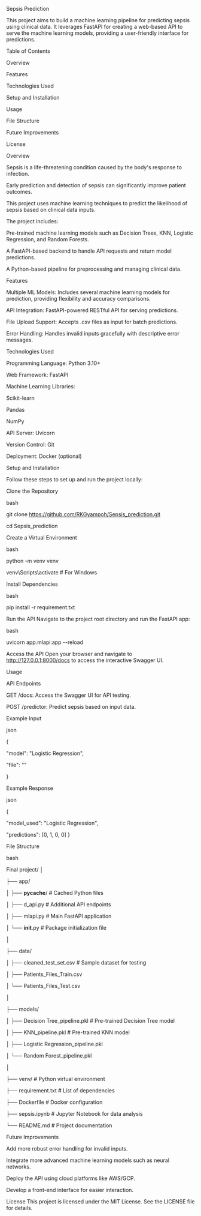 Sepsis Prediction

This project aims to build a machine learning pipeline for predicting sepsis using clinical data. It leverages FastAPI for creating a web-based API to serve the machine learning models, providing a user-friendly interface for predictions.

Table of Contents

Overview

Features

Technologies Used

Setup and Installation

Usage

File Structure

Future Improvements

License

Overview

Sepsis is a life-threatening condition caused by the body's response to infection.

Early prediction and detection of sepsis can significantly improve patient outcomes. 

This project uses machine learning techniques to predict the likelihood of sepsis based on clinical data inputs.

The project includes:

Pre-trained machine learning models such as Decision Trees, KNN, Logistic Regression, and Random Forests.

A FastAPI-based backend to handle API requests and return model predictions.

A Python-based pipeline for preprocessing and managing clinical data.


Features

Multiple ML Models: Includes several machine learning models for prediction, providing flexibility and accuracy comparisons.

API Integration: FastAPI-powered RESTful API for serving predictions.

File Upload Support: Accepts .csv files as input for batch predictions.

Error Handling: Handles invalid inputs gracefully with descriptive error messages.


Technologies Used

Programming Language: Python 3.10+

Web Framework: FastAPI

Machine Learning Libraries:

Scikit-learn

Pandas

NumPy

API Server: Uvicorn

Version Control: Git

Deployment: Docker (optional)

Setup and Installation

Follow these steps to set up and run the project locally:

Clone the Repository

bash

git clone https://github.com/RKGyampoh/Sepsis_prediction.git

cd Sepsis_prediction

Create a Virtual Environment

bash

python -m venv venv

venv\Scripts\activate          # For Windows

Install Dependencies

bash

pip install -r requirement.txt

Run the API Navigate to the project root directory and run the FastAPI app:

bash

uvicorn app.mlapi:app --reload

Access the API Open your browser and navigate to http://127.0.0.1:8000/docs to access the interactive Swagger UI.

Usage

API Endpoints

GET /docs: Access the Swagger UI for API testing.

POST /predictor: Predict sepsis based on input data.

Example Input

json

{
  
  "model": "Logistic Regression",

  "file": "<Upload CSV file containing clinical data>"
  
}

Example Response

json

{

  "model_used": "Logistic Regression",
  
  "predictions": [0, 1, 0, 0]
}

File Structure

bash

Final project/
│

├── app/


│   ├── __pycache__/          # Cached Python files

│   ├── d_api.py              # Additional API endpoints

│   ├── mlapi.py              # Main FastAPI application

│   └── __init__.py           # Package initialization file

│

├── data/

│   ├── cleaned_test_set.csv  # Sample dataset for testing

│   ├── Patients_Files_Train.csv

│   └── Patients_Files_Test.csv

│

├── models/

│   ├── Decision Tree_pipeline.pkl  # Pre-trained Decision Tree model

│   ├── KNN_pipeline.pkl            # Pre-trained KNN model

│   ├── Logistic Regression_pipeline.pkl

│   └── Random Forest_pipeline.pkl

│

├── venv/                      # Python virtual environment

├── requirement.txt            # List of dependencies

├── Dockerfile                 # Docker configuration 

├── sepsis.ipynb               # Jupyter Notebook for data analysis

└── README.md                  # Project documentation

Future Improvements

Add more robust error handling for invalid inputs.

Integrate more advanced machine learning models such as neural networks.

Deploy the API using cloud platforms like AWS/GCP.

Develop a front-end interface for easier interaction.


License
This project is licensed under the MIT License. See the LICENSE file for details.
